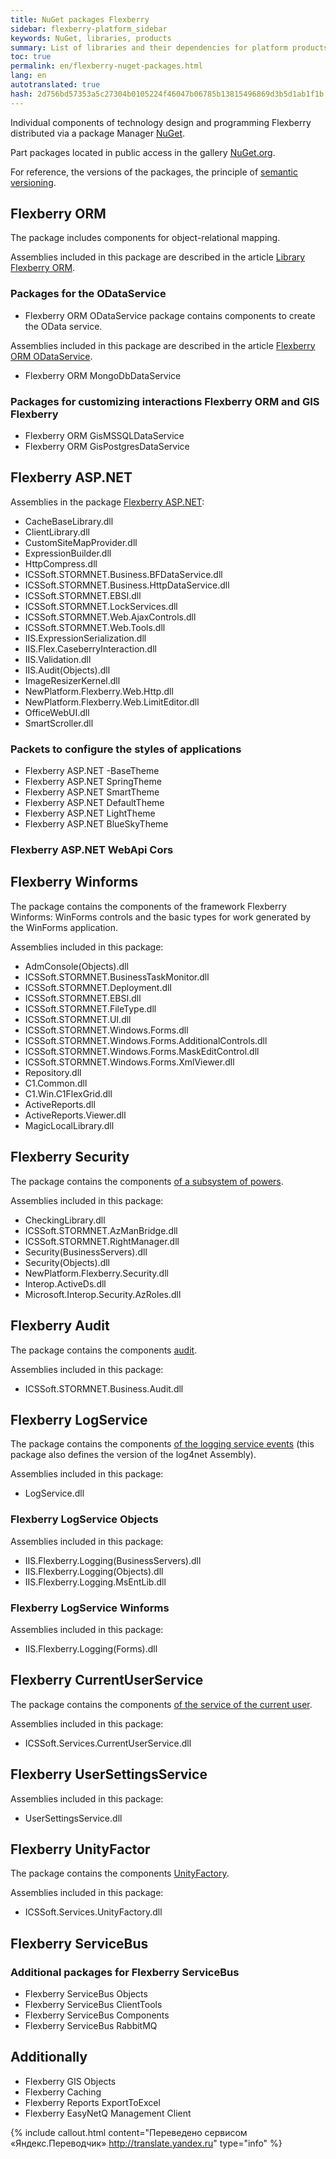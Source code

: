 ```yaml
---
title: NuGet packages Flexberry
sidebar: flexberry-platform_sidebar
keywords: NuGet, libraries, products
summary: List of libraries and their dependencies for platform products Flexberry
toc: true
permalink: en/flexberry-nuget-packages.html
lang: en
autotranslated: true
hash: 2d756bd57353a5c27304b0105224f46047b06785b13815496869d3b5d1ab1f1b
---
```


Individual components of technology design and programming Flexberry distributed via a package Manager [NuGet](https://nuget.org).

Part packages located in public access in the gallery [NuGet.org](https://www.nuget.org/packages?q=Flexberry).

For reference, the versions of the packages, the principle of [semantic versioning](http://semver.org/lang/ru/).

## Flexberry ORM

The package includes components for object-relational mapping.

Assemblies included in this package are described in the article [Library Flexberry ORM](fo_flexberry-orm-libraries.html).

### Packages for the ODataService

* Flexberry ORM ODataService package contains components to create the OData service.

Assemblies included in this package are described in the article [Flexberry ORM ODataService](fo_orm-odata-service.html).

* Flexberry ORM MongoDbDataService

### Packages for customizing interactions Flexberry ORM and GIS Flexberry

* Flexberry ORM GisMSSQLDataService
* Flexberry ORM GisPostgresDataService

## Flexberry ASP.NET

Assemblies in the package [Flexberry ASP.NET](fa_flexberry-asp-net.html):

* CacheBaseLibrary.dll
* ClientLibrary.dll
* CustomSiteMapProvider.dll
* ExpressionBuilder.dll
* HttpCompress.dll
* ICSSoft.STORMNET.Business.BFDataService.dll
* ICSSoft.STORMNET.Business.HttpDataService.dll
* ICSSoft.STORMNET.EBSI.dll
* ICSSoft.STORMNET.LockServices.dll
* ICSSoft.STORMNET.Web.AjaxControls.dll
* ICSSoft.STORMNET.Web.Tools.dll
* IIS.ExpressionSerialization.dll
* IIS.Flex.CaseberryInteraction.dll
* IIS.Validation.dll
* IIS.Audit(Objects).dll
* ImageResizerKernel.dll
* NewPlatform.Flexberry.Web.Http.dll
* NewPlatform.Flexberry.Web.LimitEditor.dll
* OfficeWebUI.dll
* SmartScroller.dll

### Packets to configure the styles of applications

* Flexberry ASP.NET -BaseTheme
* Flexberry ASP.NET SpringTheme
* Flexberry ASP.NET SmartTheme
* Flexberry ASP.NET DefaultTheme
* Flexberry ASP.NET LightTheme
* Flexberry ASP.NET BlueSkyTheme

### Flexberry ASP.NET WebApi Cors

## Flexberry Winforms

The package contains the components of the framework Flexberry Winforms: WinForms controls and the basic types for work generated by the WinForms application.

Assemblies included in this package:

* AdmConsole(Objects).dll
* ICSSoft.STORMNET.BusinessTaskMonitor.dll
* ICSSoft.STORMNET.Deployment.dll
* ICSSoft.STORMNET.EBSI.dll
* ICSSoft.STORMNET.FileType.dll
* ICSSoft.STORMNET.UI.dll
* ICSSoft.STORMNET.Windows.Forms.dll
* ICSSoft.STORMNET.Windows.Forms.AdditionalControls.dll
* ICSSoft.STORMNET.Windows.Forms.MaskEditControl.dll
* ICSSoft.STORMNET.Windows.Forms.XmlViewer.dll
* Repository.dll
* C1.Common.dll
* C1.Win.C1FlexGrid.dll
* ActiveReports.dll
* ActiveReports.Viewer.dll
* MagicLocalLibrary.dll

## Flexberry Security

The package contains the components [of a subsystem of powers](efs_security.html).

Assemblies included in this package:

* CheckingLibrary.dll
* ICSSoft.STORMNET.AzManBridge.dll
* ICSSoft.STORMNET.RightManager.dll
* Security(BusinessServers).dll
* Security(Objects).dll
* NewPlatform.Flexberry.Security.dll
* Interop.ActiveDs.dll
* Microsoft.Interop.Security.AzRoles.dll

## Flexberry Audit

The package contains the components [audit](fa_audit-web.html).

Assemblies included in this package:

* ICSSoft.STORMNET.Business.Audit.dll

## Flexberry LogService

The package contains the components [of the logging service events](fo_log-service-log4net.html) (this package also defines the version of the log4net Assembly).

Assemblies included in this package:

* LogService.dll

### Flexberry LogService Objects

Assemblies included in this package:

* IIS.Flexberry.Logging(BusinessServers).dll
* IIS.Flexberry.Logging(Objects).dll
* IIS.Flexberry.Logging.MsEntLib.dll

### Flexberry LogService Winforms

Assemblies included in this package:

* IIS.Flexberry.Logging(Forms).dll

## Flexberry CurrentUserService

The package contains the components [of the service of the current user](fo_current-user-service.html).

Assemblies included in this package:

* ICSSoft.Services.CurrentUserService.dll

## Flexberry UserSettingsService

Assemblies included in this package:

* UserSettingsService.dll

## Flexberry UnityFactor

The package contains the components [UnityFactory](fo_unity-factory.html).

Assemblies included in this package:

* ICSSoft.Services.UnityFactory.dll

## Flexberry ServiceBus

### Additional packages for Flexberry ServiceBus

* Flexberry ServiceBus Objects
* Flexberry ServiceBus ClientTools
* Flexberry ServiceBus Components
* Flexberry ServiceBus RabbitMQ

## Additionally

* Flexberry GIS Objects
* Flexberry Caching
* Flexberry Reports ExportToExcel
* Flexberry EasyNetQ Management Client



{% include callout.html content="Переведено сервисом «Яндекс.Переводчик» <http://translate.yandex.ru>" type="info" %}